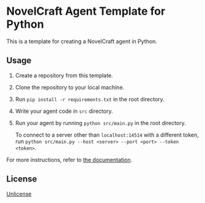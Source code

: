 # NovelCraft Agent Template for Python

This is a template for creating a NovelCraft agent in Python.

## Usage

1. Create a repository from this template.

2. Clone the repository to your local machine.

3. Run `pip install -r requirements.txt` in the root directory.

4. Write your agent code in `src` directory.

5. Run your agent by running `python src/main.py` in the root directory.

    To connect to a server other than `localhost:14514` with a different token, run `python src/main.py --host <server> --port <port> --token <token>`.
    
For more instructions, refer to [the documentation](https://novelcraft.games).

## License

[Unlicense](https://choosealicense.com/licenses/unlicense/)
